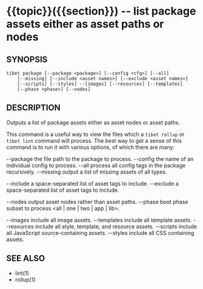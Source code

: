 {{topic}}({{section}}) -- list package assets either as asset paths or nodes
=============================================

## SYNOPSIS

    tibet package [--package <package>] [--config <cfg>] [--all]
        [--missing] [--include <asset names>] [--exclude <asset names>]
        [--scripts] [--styles] --[images] [--resources] [--templates]
        [--phase <phase>] [--nodes]

## DESCRIPTION

Outputs a list of package assets either as asset nodes or asset paths.

This command is a useful way to view the files which a `tibet rollup` or
`tibet lint` command will process. The best way to get a sense of this
command is to run it with various options, of which there are many:

--package    the file path to the package to process.
--config     the name of an individual config to process.
--all        process all config tags in the package recursively.
--missing    output a list of missing assets of all types.

--include    a space-separated list of asset tags to include.
--exclude    a space-separated list of asset tags to include.

--nodes      output asset nodes rather than asset paths.
--phase      boot phase subset to process <all | one | two | app | lib>.

--images     include all image assets.
--templates  include all template assets.
--resources  include all style, template, and resource assets.
--scripts    include all JavaScript source-containing assets.
--styles     include all CSS containing assets.

## SEE ALSO

  * lint(1)
  * rollup(1)

